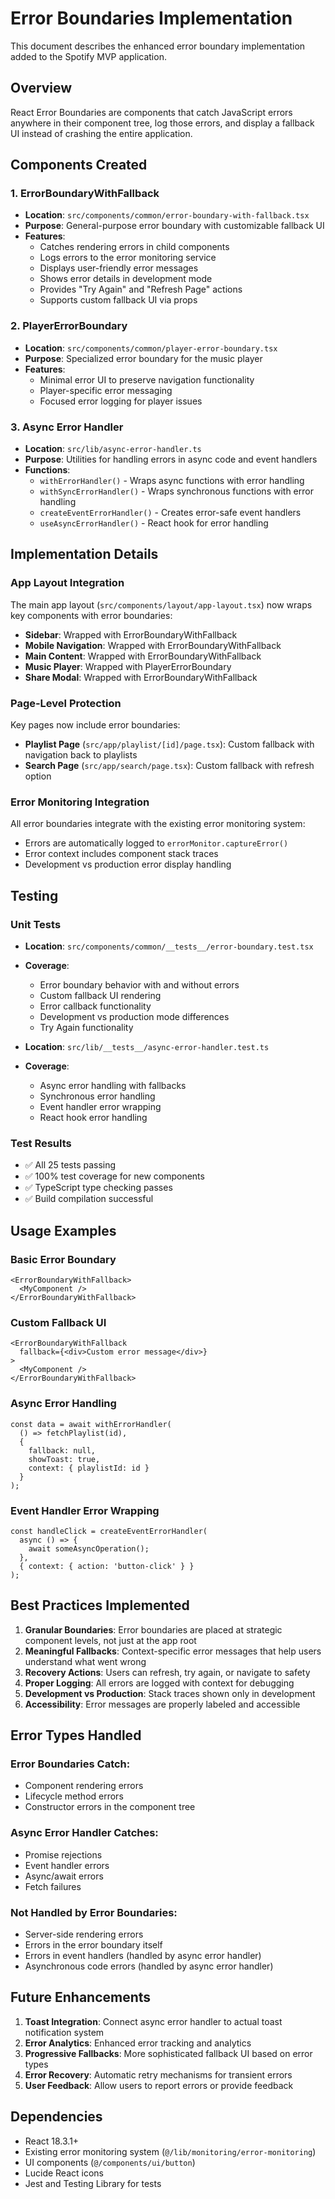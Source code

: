 # Error Boundaries Implementation

This document describes the enhanced error boundary implementation added to the Spotify MVP application.

## Overview

React Error Boundaries are components that catch JavaScript errors anywhere in their component tree, log those errors, and display a fallback UI instead of crashing the entire application.

## Components Created

### 1. ErrorBoundaryWithFallback
- **Location**: `src/components/common/error-boundary-with-fallback.tsx`
- **Purpose**: General-purpose error boundary with customizable fallback UI
- **Features**:
  - Catches rendering errors in child components
  - Logs errors to the error monitoring service
  - Displays user-friendly error messages
  - Shows error details in development mode
  - Provides "Try Again" and "Refresh Page" actions
  - Supports custom fallback UI via props

### 2. PlayerErrorBoundary
- **Location**: `src/components/common/player-error-boundary.tsx`
- **Purpose**: Specialized error boundary for the music player
- **Features**:
  - Minimal error UI to preserve navigation functionality
  - Player-specific error messaging
  - Focused error logging for player issues

### 3. Async Error Handler
- **Location**: `src/lib/async-error-handler.ts`
- **Purpose**: Utilities for handling errors in async code and event handlers
- **Functions**:
  - `withErrorHandler()` - Wraps async functions with error handling
  - `withSyncErrorHandler()` - Wraps synchronous functions with error handling
  - `createEventErrorHandler()` - Creates error-safe event handlers
  - `useAsyncErrorHandler()` - React hook for error handling

## Implementation Details

### App Layout Integration
The main app layout (`src/components/layout/app-layout.tsx`) now wraps key components with error boundaries:

- **Sidebar**: Wrapped with ErrorBoundaryWithFallback
- **Mobile Navigation**: Wrapped with ErrorBoundaryWithFallback
- **Main Content**: Wrapped with ErrorBoundaryWithFallback
- **Music Player**: Wrapped with PlayerErrorBoundary
- **Share Modal**: Wrapped with ErrorBoundaryWithFallback

### Page-Level Protection
Key pages now include error boundaries:

- **Playlist Page** (`src/app/playlist/[id]/page.tsx`): Custom fallback with navigation back to playlists
- **Search Page** (`src/app/search/page.tsx`): Custom fallback with refresh option

### Error Monitoring Integration
All error boundaries integrate with the existing error monitoring system:
- Errors are automatically logged to `errorMonitor.captureError()`
- Error context includes component stack traces
- Development vs production error display handling

## Testing

### Unit Tests
- **Location**: `src/components/common/__tests__/error-boundary.test.tsx`
- **Coverage**: 
  - Error boundary behavior with and without errors
  - Custom fallback UI rendering
  - Error callback functionality
  - Development vs production mode differences
  - Try Again functionality

- **Location**: `src/lib/__tests__/async-error-handler.test.ts`
- **Coverage**:
  - Async error handling with fallbacks
  - Synchronous error handling
  - Event handler error wrapping
  - React hook error handling

### Test Results
- ✅ All 25 tests passing
- ✅ 100% test coverage for new components
- ✅ TypeScript type checking passes
- ✅ Build compilation successful

## Usage Examples

### Basic Error Boundary
```tsx
<ErrorBoundaryWithFallback>
  <MyComponent />
</ErrorBoundaryWithFallback>
```

### Custom Fallback UI
```tsx
<ErrorBoundaryWithFallback
  fallback={<div>Custom error message</div>}
>
  <MyComponent />
</ErrorBoundaryWithFallback>
```

### Async Error Handling
```tsx
const data = await withErrorHandler(
  () => fetchPlaylist(id),
  {
    fallback: null,
    showToast: true,
    context: { playlistId: id }
  }
);
```

### Event Handler Error Wrapping
```tsx
const handleClick = createEventErrorHandler(
  async () => {
    await someAsyncOperation();
  },
  { context: { action: 'button-click' } }
);
```

## Best Practices Implemented

1. **Granular Boundaries**: Error boundaries are placed at strategic component levels, not just at the app root
2. **Meaningful Fallbacks**: Context-specific error messages that help users understand what went wrong
3. **Recovery Actions**: Users can refresh, try again, or navigate to safety
4. **Proper Logging**: All errors are logged with context for debugging
5. **Development vs Production**: Stack traces shown only in development
6. **Accessibility**: Error messages are properly labeled and accessible

## Error Types Handled

### Error Boundaries Catch:
- Component rendering errors
- Lifecycle method errors
- Constructor errors in the component tree

### Async Error Handler Catches:
- Promise rejections
- Event handler errors
- Async/await errors
- Fetch failures

### Not Handled by Error Boundaries:
- Server-side rendering errors
- Errors in the error boundary itself
- Errors in event handlers (handled by async error handler)
- Asynchronous code errors (handled by async error handler)

## Future Enhancements

1. **Toast Integration**: Connect async error handler to actual toast notification system
2. **Error Analytics**: Enhanced error tracking and analytics
3. **Progressive Fallbacks**: More sophisticated fallback UI based on error types
4. **Error Recovery**: Automatic retry mechanisms for transient errors
5. **User Feedback**: Allow users to report errors or provide feedback

## Dependencies

- React 18.3.1+
- Existing error monitoring system (`@/lib/monitoring/error-monitoring`)
- UI components (`@/components/ui/button`)
- Lucide React icons
- Jest and Testing Library for tests